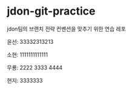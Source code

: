 # jdon-git-practice
jdon팀의 브랜치 전략 컨벤션을 맞추기 위한 연습 레포

윤선: 33332313213

소현: 1111111111111

무룡: 2222 3333 4444

현지: 3333333
